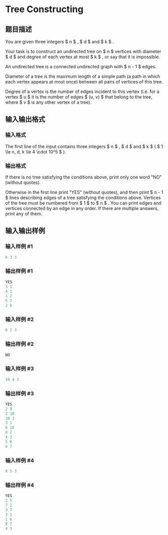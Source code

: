 # Tree Constructing

## 题目描述

You are given three integers $ n $ , $ d $ and $ k $ .

Your task is to construct an undirected tree on $ n $ vertices with diameter $ d $ and degree of each vertex at most $ k $ , or say that it is impossible.

An undirected tree is a connected undirected graph with $ n - 1 $ edges.

Diameter of a tree is the maximum length of a simple path (a path in which each vertex appears at most once) between all pairs of vertices of this tree.

Degree of a vertex is the number of edges incident to this vertex (i.e. for a vertex $ u $ it is the number of edges $ (u, v) $ that belong to the tree, where $ v $ is any other vertex of a tree).

## 输入输出格式

### 输入格式

The first line of the input contains three integers $ n $ , $ d $ and $ k $ ( $ 1 \le n, d, k \le 4 \cdot 10^5 $ ).

### 输出格式

If there is no tree satisfying the conditions above, print only one word "NO" (without quotes).

Otherwise in the first line print "YES" (without quotes), and then print $ n - 1 $ lines describing edges of a tree satisfying the conditions above. Vertices of the tree must be numbered from $ 1 $ to $ n $ . You can print edges and vertices connected by an edge in any order. If there are multiple answers, print any of them.

## 输入输出样例

### 输入样例 #1

```cpp
6 3 3

```
### 输出样例 #1

```cpp
YES
3 1
4 1
1 2
5 2
2 6

```
### 输入样例 #2

```cpp
6 2 3

```
### 输出样例 #2

```cpp
NO

```
### 输入样例 #3

```cpp
10 4 3

```
### 输出样例 #3

```cpp
YES
2 9
2 10
10 3
3 1
6 10
8 2
4 3
5 6
6 7

```
### 输入样例 #4

```cpp
8 5 3

```
### 输出样例 #4

```cpp
YES
2 5
7 2
3 7
3 1
1 6
8 7
4 3

```
